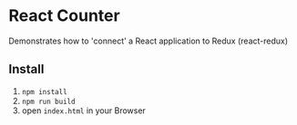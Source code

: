 # React Counter
Demonstrates how to 'connect' a React application to Redux (react-redux)

## Install
1. `npm install`
1. `npm run build`
1. open `index.html` in your Browser
